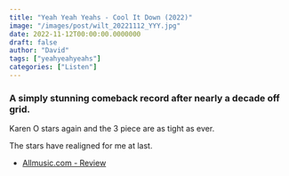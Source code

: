 ```yaml
---
title: "Yeah Yeah Yeahs - Cool It Down (2022)"
image: "/images/post/wilt_20221112_YYY.jpg"
date: 2022-11-12T00:00:00.0000000
draft: false
author: "David"
tags: ["yeahyeahyeahs"]
categories: ["Listen"]
---
```

### A simply stunning comeback record after nearly a decade off grid.

 Karen O stars again and the 3 piece are as tight as ever.

 The stars have realigned for me at last.

-  [Allmusic.com - Review](https://www.allmusic.com/album/cool-it-down-mw0003734263)